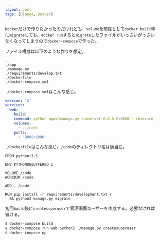 ```yaml
---
layout: post
tags: [Django, Docker]
---
```


`Docker`だけで作りたかったのだけれども、`volume`を前提として`docker build`時に`migrate`しても、`docker run`すると`migrate`したファイルがいっさいがっさいなくなってしまうので`docker-compose`で作った。

ファイル構成は以下のような作りを想定。
```
.
./app
./manage.py
./requirements/develop.txt
./Dockerfile
./docker-compose.yml
```

`./docker-compose.yml`はこんな感じ。
```yaml
version: '2'
services:
  web:
    build: .
    command: python apps/manage.py runserver 0.0.0.0:8000 --insecure
    volumes:
      - .:/code
    ports:
      - "8000:8000"
```

`./Dockerfile`はこんな感じ。`/code`のディレクトリ名は適当に。
```
FROM python:3.5

ENV PYTHONUNBUFFERED 1

VOLUME /code
WORKDIR /code

ADD . /code

RUN pip install -r requirements/development.txt \
  && python3 manage.py migrate
```

初回`build`後に`createsuperuser`で管理画面ユーザーを作成する。必要なければ省ける。
```sh
$ docker-compose build
$ docker-compose run web python3 ./manage.py createsuperuser
$ docker-compose up
```
